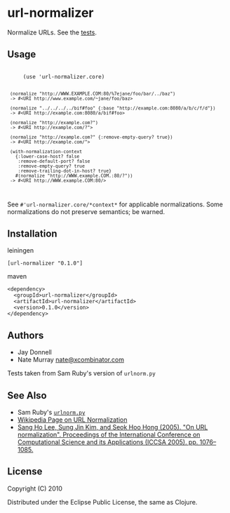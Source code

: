 # url-normalizer

Normalize URLs. See the [tests](https://github.com/jashmenn/url-normalizer/blob/master/test/url_normalizer/test/core.clj#L87).

## Usage

<code>
     (use 'url-normalizer.core)

     (normalize "http://WWW.EXAMPLE.COM:80/%7ejane/foo/bar/../baz")
     -> #<URI http://www.example.com/~jane/foo/baz>

     (normalize "../../../../bif#foo" {:base "http://example.com:8080/a/b/c/f/d"})
     -> #<URI http://example.com:8080/a/bif#foo>

     (normalize "http://example.com?")
     -> #<URI http://example.com/?">

     (normalize "http://example.com?" {:remove-empty-query? true})
     -> #<URI http://example.com/">

     (with-normalization-context
       {:lower-case-host? false
        :remove-default-port? false
        :remove-empty-query? true
        :remove-trailing-dot-in-host? true}
       #(normalize "http://WWW.example.COM.:80/?"))
     -> #<URI http://WWW.example.COM:80/>
</code>

See `#'url-normalizer.core/*context*` for applicable normalizations.  Some normalizations do not preserve semantics; be warned.

## Installation

leiningen

    [url-normalizer "0.1.0"]

maven

    <dependency>
      <groupId>url-normalizer</groupId>
      <artifactId>url-normalizer</artifactId>
      <version>0.1.0</version>
    </dependency>

## Authors

* Jay Donnell
* Nate Murray [<nate@xcombinator.com>](mailto:nate@xcombinator.com)

Tests taken from Sam Ruby's version of `urlnorm.py`

## See Also

* Sam Ruby's [`urlnorm.py`](http://intertwingly.net/blog/2004/08/04/Urlnorm)
* [Wikipedia Page on URL Normalization](http://en.wikipedia.org/wiki/URL_normalization)
* [Sang Ho Lee, Sung Jin Kim, and Seok Hoo Hong (2005). "On URL normalization". Proceedings of the International Conference on Computational Science and its Applications (ICCSA 2005). pp. 1076–1085.](http://dblab.ssu.ac.kr/publication/LeKi05a.pdf)

## License

Copyright (C) 2010

Distributed under the Eclipse Public License, the same as Clojure.
